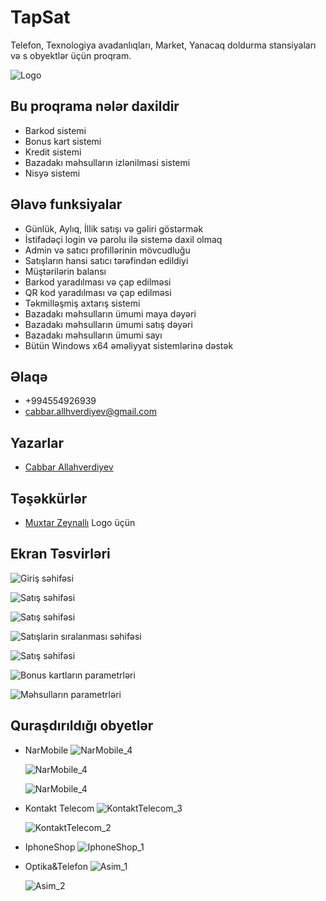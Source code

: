 # TapSat

Telefon, Texnologiya avadanlıqları, Market, Yanacaq doldurma stansiyaları və s obyektlər üçün proqram.


![Logo](https://github.com/Cabbar-Allahverdiyev/TapSat/blob/master/Reaadme_Images/TapsatLogo.svg?raw=true)

    





  ## Bu proqrama nələr daxildir

- Barkod sistemi
- Bonus kart sistemi
- Kredit sistemi
- Bazadakı məhsulların izlənilməsi sistemi
- Nisyə sistemi

## Əlavə funksiyalar

- Günlük, Aylıq, İllik satışı və gəliri göstərmək 
- İstifadəçi login və parolu ilə sistemə daxil olmaq
- Admin və satıcı profillərinin  mövcudluğu
- Satışların hansi satıcı tərəfindən edildiyi
- Müştərilərin balansı
- Barkod yaradılması və çap edilməsi
- QR kod yaradılması və çap edilməsi
- Təkmilləşmiş axtarış sistemi
- Bazadakı məhsulların ümumi maya dəyəri
- Bazadakı məhsulların ümumi satış dəyəri 
- Bazadakı məhsulların ümumi sayı
- Bütün Windows x64 əməliyyat sistemlərinə dəstək

## Əlaqə

- +994554926939
- [cabbar.allhverdiyev@gmail.com](cabbar.allhverdiyev@gmail.com)



  
## Yazarlar  

- [Cabbar Allahverdiyev](https://www.instagram.com/c_allahverdiyev_/?hl=tr) 

## Təşəkkürlər

- [Muxtar Zeynallı](https://www.instagram.com/muxtarzeynalli/?hl=tr) Logo üçün

  
## Ekran Təsvirləri

![Giriş səhifəsi](https://github.com/Cabbar-Allahverdiyev/TapSat/blob/master/Reaadme_Images/TapSat_GirisSehifesi.png?raw=true)


![Satış səhifəsi](https://github.com/Cabbar-Allahverdiyev/TapSat/blob/master/Reaadme_Images/Satis_sehifesi.png?raw=true)


![Satış səhifəsi](https://github.com/Cabbar-Allahverdiyev/TapSat/blob/master/Reaadme_Images/SebteElaveEdildi.png?raw=true)

![Satışlarin sıralanması səhifəsi](https://github.com/Cabbar-Allahverdiyev/TapSat/blob/master/Reaadme_Images/Isarelenmis.png?raw=true)

![Satış səhifəsi](https://github.com/Cabbar-Allahverdiyev/TapSat/blob/master/Reaadme_Images/SebteElaveEdildi.png?raw=true)

![Bonus kartların parametrləri](https://github.com/Cabbar-Allahverdiyev/TapSat/blob/master/Reaadme_Images/BonusKartParametrleri.png?raw=true)

![Məhsulların parametrləri](https://github.com/Cabbar-Allahverdiyev/TapSat/blob/master/Reaadme_Images/Mehsullarin_PAramterleri.png?raw=true)

## Quraşdırıldığı obyetlər
- NarMobile 
  ![NarMobile_4](https://github.com/Cabbar-Allahverdiyev/TapSat/blob/master/Reaadme_Images/StoreImages/NarMobile_4.jpeg?raw=true)

  ![NarMobile_4](https://github.com/Cabbar-Allahverdiyev/TapSat/blob/master/Reaadme_Images/StoreImages/NarMobile_3.jpeg?raw=true) 

  ![NarMobile_4](https://github.com/Cabbar-Allahverdiyev/TapSat/blob/master/Reaadme_Images/StoreImages/NarMobile_1.jpeg?raw=true)


- Kontakt Telecom
  ![KontaktTelecom_3](https://github.com/Cabbar-Allahverdiyev/TapSat/blob/master/Reaadme_Images/StoreImages/KontaktTelekom_3.jpeg?raw=true)

  ![KontaktTelecom_2](https://github.com/Cabbar-Allahverdiyev/TapSat/blob/master/Reaadme_Images/StoreImages/KontaktTelekom_2.jpeg?raw=true)

- IphoneShop 
  ![IphoneShop_1](https://github.com/Cabbar-Allahverdiyev/TapSat/blob/master/Reaadme_Images/StoreImages/IphoneShop_1.jpeg?raw=true)

- Optika&Telefon
  ![Asim_1](https://github.com/Cabbar-Allahverdiyev/TapSat/blob/master/Reaadme_Images/StoreImages/Asim_1.jpeg?raw=true)

  ![Asim_2](https://github.com/Cabbar-Allahverdiyev/TapSat/blob/master/Reaadme_Images/StoreImages/Asim_2.jpeg?raw=true)


  
